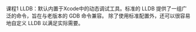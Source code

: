 课程1
LLDB：默认内置于Xcode中的动态调试工具。标准的 LLDB 提供了一组广泛的命令，旨在与老版本的 GDB 命令兼容。 除了使用标准配置外，还可以很容易地自定义 LLDB 以满足实际需要。